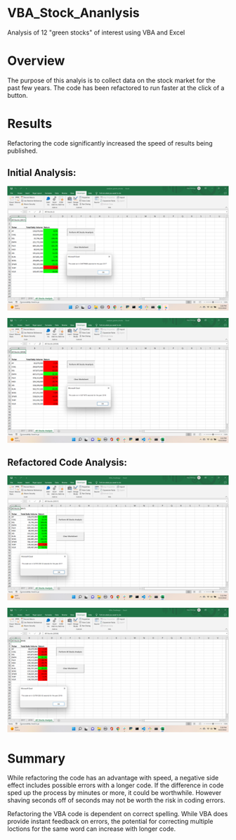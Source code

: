 # VBA_Stock_Ananlysis

Analysis of 12 "green stocks" of interest using VBA and Excel 


# Overview
The purpose of this analyis is to collect data on the stock market for the past few years. The code has been refactored to run faster at the click of a button. 
# Results

Refactoring the code significantly increased the speed of results being published. 

## Initial Analysis:

![Initial 2017](Images\Initial_analysis_2017.png)

![Initial 2018](Images\Initial_analysis_2018.png)

## Refactored Code Analysis:

![Refactored 2017](Resources\VBA_Challenge_2017.png)

![Refactored 2018](Resources\VBA_Challenge_2018.png)
# Summary
While refactoring the code has an advantage with speed, a negative side effect includes possible errors with a longer code.
If the difference in code sped up the process by minutes or more, it could be worthwhile. However shaving seconds off of seconds may not be worth the risk in coding errors. 

Refactoring the VBA code is dependent on correct spelling. While VBA does provide instant feedback on errors, the potential for correcting multiple loctions for the same word can increase with longer code. 